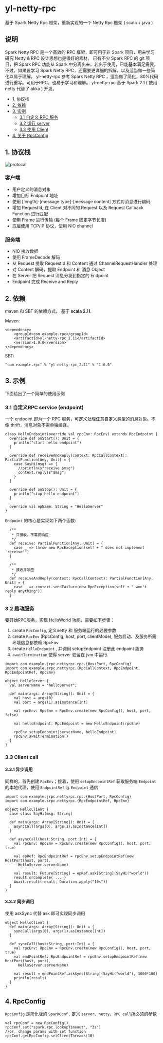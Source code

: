 # yl-netty-rpc
基于 Spark Netty Rpc 框架，重新实现的一个 Netty Rpc 框架 ( scala + java )

## 说明
 Spark Netty RPC 是一个高效的 RPC 框架，即可用于非 Spark 项目，用来学习研究 Netty & RPC 设计思想也是很好的素材。
 已有不少 Spark RPC 的 git 项目，把 Spark RPC 功能从 Spark 中分离出来。若出于使用，已能基本满足需要。
 不过，如果要学习 Spark Netty RPC，还需要更详细的拆解，以及适当做一些简化以易于理解。
 yl-netty-rpc 参考 Spark Netty RPC ，适当做了简化，80%代码进行重写。可用于RPC，也易于学习和理解。
 yl-netty-rpc 基于 Spark 2.1 ( 使用 netty 代替了 akka ) 开发。

- [1. 协议栈](#1-协议栈)
- [2. 依赖](#2-依赖)
- [3. 实例](#3-如何使用)
  - [3.1 自定义 RPC 服务](#31-)
  - [3.2 运行 server](#32-运行服务)
  - [3.3 使用 Client ](#33-客户端调用)
- [4. 关于 RpcConfig](#4-rpcConfig)


## 1. 协议栈

![protocal](https://github.com/yilong2001/yl-netty-rpc/blob/master/img/SparkNettyRpcProtocalStack.jpg)

### 客户端
- 用户定义的消息对象
- 增加目标 Endpoint 地址
- 使用 [length]-[message type]-[message content] 方式对消息进行编码
- 增加 RequestId, 在 Client 对不同的 Request 以及 Request Callback Function 进行匹配
- 使用 Frame 进行传输 (每个 Frame 固定字节长度)
- 底层使用 TCP/IP 协议，使用 NIO channel

### 服务端
- NIO 接收数据
- 使用 FrameDecode 解码
- 从 Request 提取 RequestId 和 Content 通过 ChannelRequestHandler 处理
- 对 Content 解码，提取 Endpoint 和 消息 Object
- 在 Server 把 Request 消息分发到指定的 Endpoint
- Endpoint 完成 Receive and Reply

## 2. 依赖

maven 和 SBT 的依赖方式， 基于 **scala 2.11**.

Maven:

```
<dependency>
    <groupId>com.example.rpc</groupId>
    <artifactId>yl-netty-rpc_2.11</artifactId>
    <version>1.0.0</version>
</dependency>
```

SBT:

```
"com.example.rpc" % "yl-netty-rpc_2.11" % "1.0.0"
```

## 3. 示例

下面给出了一个简单的使用示例

### 3.1 自定义RPC service (endpoint)

一个 endpoint 即为一个 RPC 服务，可定义处理任意自定义类型的消息对象。不像 thrift，消息对象不需单独编译。

```
class HelloEndpoint(override val rpcEnv: RpcEnv) extends RpcEndpoint {
  override def onStart(): Unit = {
    println("start hello endpoint")
  }

  override def receiveAndReply(context: RpcCallContext): PartialFunction[Any, Unit] = {
    case SayHi(msg) => {
      //println(s"receive $msg")
      context.reply(s"$msg")
    }
  }

  override def onStop(): Unit = {
    println("stop hello endpoint")
  }

  override val epName: String = "HelloServer"
}

```

`Endpoint` 的核心是实现如下两个函数:

```
  /**
   * 只接收，不需要响应
   */
  def receive: PartialFunction[Any, Unit] = {
    case _ => throw new RpcException(self + " does not implement 'receive'")
  }

  /**
   * 接收并响应
   */
  def receiveAndReply(context: RpcCallContext): PartialFunction[Any, Unit] = {
    case _ => context.sendFailure(new RpcException(self + " won't reply anything"))
  }
```


### 3.2 启动服务

要开始RPC服务，实现 HelloWorld 功能，需要如下步骤：

1. create `RpcConfig`, 定义netty 和 服务端运行的必要参数
2. create `RpcEnv` (RpcConfig, host, port, clientMode), 服务启动、及服务所需环境信息都依赖 RpcEnv
3. create `HelloEndpoint` , 并调用 setupEndpoint 注册此 endpoint 服务
4. `awaitTermination` 使得 server 驻留在 jvm 中运行.

```
import com.example.jrpc.nettyrpc.rpc.{HostPort, RpcConfig}
import com.example.srpc.nettyrpc.{RpcCallContext, RpcEndpoint, RpcEndpointRef, RpcEnv}

object HelloServer {
  val serverName = "helloServer";

  def main(args: Array[String]): Unit = {
    val host = args(0)
    val port = args(1).asInstance[Int]

    val rpcEnv: RpcEnv = RpcEnv.create(new RpcConfig(), host, port, false)

    val helloEndpoint: RpcEndpoint = new HelloEndpoint(rpcEnv)

    rpcEnv.setupEndpoint(serverName, helloEndpoint)
    rpcEnv.awaitTermination()
  }
}
```

### 3.3 Client call

#### 3.3.1 异步调用

同样的，首先创建 `RpcEnv`；接着，使用 `setupEndpointRef` 获取服务端 `Endpoint` 的本地代理，使用 `EndpointRef` 与 `Endpoint` 通信

```
import com.example.jrpc.nettyrpc.rpc.{HostPort, RpcConfig}
import com.example.srpc.nettyrpc.{RpcEndpointRef, RpcEnv}

object HelloClient {
  case class SayHi(msg: String)

  def main(args: Array[String]): Unit = {
    asyncCall(args(0), args(1).asInstance[Int])
  }

  def asyncCall(host:String, port:Int) = {
    val rpcEnv: RpcEnv = RpcEnv.create(new RpcConfig(), host, port, true)

    val epRef: RpcEndpointRef = rpcEnv.setupEndpointRef(new HostPort(host, port),
      HelloServer.serverName)

    val result: Future[String] = epRef.ask[String](SayHi("world"))
    result.onComplete{ ... }
    Await.result(result, Duration.apply("10s"))
  }
}
```

#### 3.3.2 同步调用

使用 askSync 代替 ask 即可实现同步调用

```
object HelloClient {
  def main(args: Array[String]): Unit = {
    syncCall(args(0), args(1).asInstance[Int])
  }

  def syncCall(host:String, port:Int) = {
    val rpcEnv: RpcEnv = RpcEnv.create(new RpcConfig(), host, port, true)
    val endPointRef: RpcEndpointRef = rpcEnv.setupEndpointRef(new HostPort(host, port),
      HelloServer.serverName)

    val result = endPointRef.askSync[String](SayHi("world"), 1000*100)
    println(result)
  }
}
```

## 4. RpcConfig

`RpcConfig` 是简化版的 `SparkConf` , 定义 `server`、`netty`、`RPC call`所必须的参数

```
val rpcConf = new RpcConfig()
rpcConf.set("spark.rpc.lookupTimeout", "2s")
//or, change params with set function
rpcConf.getRpcConfig.setClientThreads(10)
```

